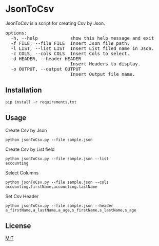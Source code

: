 # JsonToCsv

JsonToCsv is a script for creating Csv by Json.

<pre>
options:
  -h, --help            show this help message and exit
  -f FILE, --file FILE  Insert Json file path.
  -l LIST, --list LIST  Insert List filed name in Json.
  -c COLS, --cols COLS  Insert Cols to select.
  -d HEADER, --header HEADER
                        Insert Headers to display.
  -o OUTPUT, --output OUTPUT
                        Insert Output file name.
</pre>

## Installation

<code>pip install -r requirements.txt</code>

## Usage

Create Csv by Json

<code>python jsonToCsv.py --file sample.json</code>

Create Csv by List field

<code>python jsonToCsv.py --file sample.json --list accounting</code>

Select Columns

<code>python jsonToCsv.py --file sample.json --cols accounting.firstName,accounting.lastName</code>

Set Csv Header

<code>python jsonToCsv.py --file sample.json --header a_firstName,a_lastName,a_age,s_firstName,s_lastName,s_age</code>

## License

[MIT](https://choosealicense.com/licenses/mit/)
